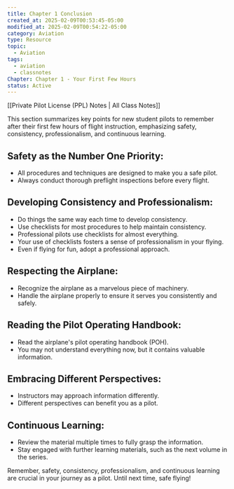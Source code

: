 ```yaml
---
title: Chapter 1 Conclusion
created_at: 2025-02-09T00:53:45-05:00
modified_at: 2025-02-09T00:54:22-05:00
category: Aviation
type: Resource
topic:
  - Aviation
tags:
  - aviation
  - classnotes
Chapter: Chapter 1 - Your First Few Hours
status: Active
---
```

[[Private Pilot License (PPL) Notes | All Class Notes]]

This section summarizes key points for new student pilots to remember after their first few hours of flight instruction, emphasizing safety, consistency, professionalism, and continuous learning.

## Safety as the Number One Priority:

- All procedures and techniques are designed to make you a safe pilot.
- Always conduct thorough preflight inspections before every flight.

## Developing Consistency and Professionalism:

- Do things the same way each time to develop consistency.
- Use checklists for most procedures to help maintain consistency.
- Professional pilots use checklists for almost everything.
- Your use of checklists fosters a sense of professionalism in your flying.
- Even if flying for fun, adopt a professional approach.

## Respecting the Airplane:

- Recognize the airplane as a marvelous piece of machinery.
- Handle the airplane properly to ensure it serves you consistently and safely.

## Reading the Pilot Operating Handbook:

- Read the airplane's pilot operating handbook (POH).
- You may not understand everything now, but it contains valuable information.

## Embracing Different Perspectives:

- Instructors may approach information differently.
- Different perspectives can benefit you as a pilot.

## Continuous Learning:

- Review the material multiple times to fully grasp the information.
- Stay engaged with further learning materials, such as the next volume in the series.

Remember, safety, consistency, professionalism, and continuous learning are crucial in your journey as a pilot. Until next time, safe flying!